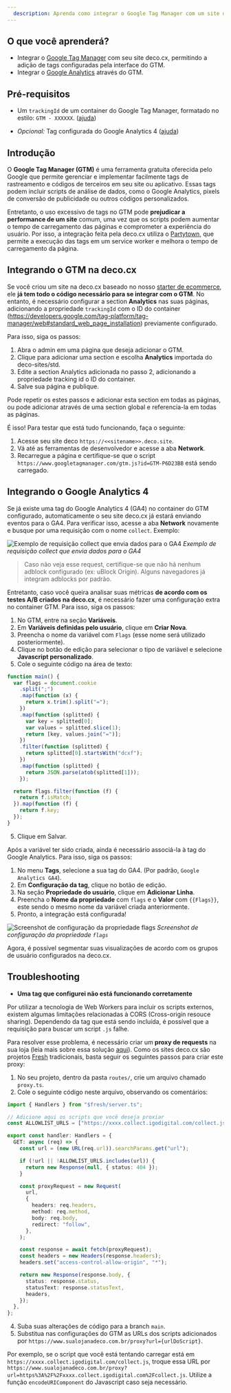 ```yaml
---
  description: Aprenda como integrar o Google Tag Manager com um site deco.cx
---
```


## O que você aprenderá?

- Integrar o [Google Tag Manager](https://tagmanager.google.com/) com seu site
  deco.cx, permitindo a adição de tags configuradas pela interface do GTM.
- Integrar o [Google Analytics](https://analytics.google.com/) através do GTM.

## Pré-requisitos

- Um `trackingId` de um container do Google Tag Manager, formatado no estilo:
  `GTM - XXXXXX`.
  ([ajuda](https://support.rocketspark.com/hc/en-us/articles/900002470443-How-do-I-get-my-Google-Tag-Manager-Tracking-ID-or-GTM-Number-))

- _Opcional:_ Tag configurada do Google Analytics 4
  ([ajuda](https://support.google.com/tagmanager/answer/9442095?hl=en))

## Introdução

O **Google Tag Manager (GTM)** é uma ferramenta gratuita oferecida pelo Google
que permite gerenciar e implementar facilmente tags de rastreamento e códigos de
terceiros em seu site ou aplicativo. Essas tags podem incluir scripts de análise
de dados, como o Google Analytics, pixels de conversão de publicidade ou outros
códigos personalizados.

Entretanto, o uso excessivo de tags no GTM pode **prejudicar a performance de um
site** comum, uma vez que os scripts podem aumentar o tempo de carregamento das
páginas e comprometer a experiência do usuário. Por isso, a integração feita
pela deco.cx utiliza o [Partytown](https://partytown.builder.io/), que permite a
execução das tags em um service worker e melhora o tempo de carregamento da
página.

## Integrando o GTM na deco.cx

Se você criou um site na deco.cx baseado no nosso
[starter de ecommerce](https://fashion.deco.site/), ele **já tem todo o código
necessário para se integrar com o GTM**. No entanto, é necessário configurar a
section **Analytics** nas suas páginas, adicionando a propriedade `trackingId`
com o ID do container
(https://developers.google.com/tag-platform/tag-manager/web#standard_web_page_installation)
previamente configurado.

Para isso, siga os passos:

1. Abra o admin em uma página que deseja adicionar o GTM.
2. Clique para adicionar uma section e escolha **Analytics** importada do
   deco-sites/std.
3. Edite a section Analytics adicionada no passo 2, adicionando a propriedade
   tracking id o ID do container.
4. Salve sua página e publique.

Pode repetir os estes passos e adicionar esta section em todas as páginas, ou
pode adicionar através de uma section global e referencia-la em todas as
páginas.

É isso! Para testar que está tudo funcionando, faça o seguinte:

1. Acesse seu site deco `https://<<sitename>>.deco.site`.
2. Vá até as ferramentas de desenvolvedor e acesse a aba **Network**.
3. Recarregue a página e certifique-se que o script
   `https://www.googletagmanager.com/gtm.js?id=GTM-P6D23BB` está sendo
   carregado.

## Integrando o Google Analytics 4

Se já existe uma tag do Google Analytics 4 (GA4) no container do GTM
configurado, automaticamente o seu site deco.cx já estará enviando eventos para
o GA4. Para verificar isso, acesse a aba **Network** novamente e busque por uma
requisição com o nome `collect`. Exemplo:

![Exemplo de requisição collect que envia dados para o GA4](https://user-images.githubusercontent.com/18706156/229370675-53775267-6cd5-4a88-8fe4-b5ea6f5566de.png)
_Exemplo de requisição collect que envia dados para o GA4_

> Caso não veja esse request, certifique-se que não há nenhum adblock
> configurado (ex: uBlock Origin). Alguns navegadores já integram adblocks por
> padrão.

Entretanto, caso você queira analisar suas métricas **de acordo com os testes
A/B criados na deco.cx**, é necessário fazer uma configuração extra no container
GTM. Para isso, siga os passos:

1. No GTM, entre na seção **Variáveis**.
2. Em **Variáveis definidas pelo usuário**, clique em **Criar Nova**.
3. Preencha o nome da variável com `Flags` (esse nome será utilizado
   posteriormente).
4. Clique no botão de edição para selecionar o tipo de variável e selecione
   **Javascript personalizado**.
5. Cole o seguinte código na área de texto:

```javascript
function main() {
  var flags = document.cookie
    .split(";")
    .map(function (x) {
      return x.trim().split("=");
    })
    .map(function (splitted) {
      var key = splitted[0];
      var values = splitted.slice(1);
      return [key, values.join("=")];
    })
    .filter(function (splitted) {
      return splitted[0].startsWith("dcxf");
    })
    .map(function (splitted) {
      return JSON.parse(atob(splitted[1]));
    });

  return flags.filter(function (f) {
    return f.isMatch;
  }).map(function (f) {
    return f.key;
  });
}
```

5. Clique em Salvar.

Após a variável ter sido criada, ainda é necessário associá-la à tag do Google
Analytics. Para isso, siga os passos:

1. No menu **Tags**, selecione a sua tag do GA4. (Por padrão,
   `Google Analytics GA4`).
2. Em **Configuração da tag**, clique no botão de edição.
3. Na seção **Propriedade do usuário**, clique em **Adicionar Linha**.
4. Preencha o **Nome da propriedade** com `flags` e o **Valor** com `{{Flags}}`,
   este sendo o mesmo nome da variável criada anteriormente.
5. Pronto, a integração está configurada!

![Screenshot de configuração da propriedade `flags`](https://user-images.githubusercontent.com/18706156/229370987-a2d0b82a-3b58-46ca-98b1-d7f8c2a8600d.png)
_Screenshot de configuração da propriedade `flags`_

Agora, é possível segmentar suas visualizações de acordo com os grupos de
usuário configurados na deco.cx.

## Troubleshooting

- **Uma tag que configurei não está funcionando corretamente**

Por utilizar a tecnologia de Web Workers para incluir os scripts externos,
existem algumas limitações relacionadas à CORS (Cross-origin resouce sharing).
Dependendo da tag que está sendo incluída, é possível que a requisição para
buscar um script `.js` falhe.

Para resolver esse problema, é necessário criar um **proxy de requests** na sua
loja (leia mais sobre essa solução
[aqui](https://partytown.builder.io/proxying-requests)). Como os sites deco.cx
são projetos [Fresh](https://fresh.deno.dev/) tradicionais, basta seguir os
seguintes passos para criar este proxy:

1. No seu projeto, dentro da pasta `routes/`, crie um arquivo chamado
   `proxy.ts`.
2. Cole o seguinte código neste arquivo, observando os comentários:

```ts
import { Handlers } from "$fresh/server.ts";

// Adicione aqui os scripts que você deseja proxiar
const ALLOWLIST_URLS = ["https://xxxx.collect.igodigital.com/collect.js"];

export const handler: Handlers = {
  GET: async (req) => {
    const url = (new URL(req.url)).searchParams.get("url");

    if (!url || !ALLOWLIST_URLS.includes(url)) {
      return new Response(null, { status: 404 });
    }

    const proxyRequest = new Request(
      url,
      {
        headers: req.headers,
        method: req.method,
        body: req.body,
        redirect: "follow",
      },
    );

    const response = await fetch(proxyRequest);
    const headers = new Headers(response.headers);
    headers.set("access-control-allow-origin", "*");

    return new Response(response.body, {
      status: response.status,
      statusText: response.statusText,
      headers,
    });
  },
};
```

4. Suba suas alterações de código para a branch `main`.
5. Substitua nas configurações do GTM as URLs dos scripts adicionados por
   `https://www.sualojanadeco.com.br/proxy?url={urlDoScript}`.

Por exemplo, se o script que você está tentando carregar está em
`https://xxxx.collect.igodigital.com/collect.js`, troque essa URL por
`https://www.sualojanadeco.com.br/proxy?url=https%3A%2F%2Fxxxx.collect.igodigital.com%2Fcollect.js`.
Utilize a função `encodeURIComponent` do Javascript caso seja necessário.
